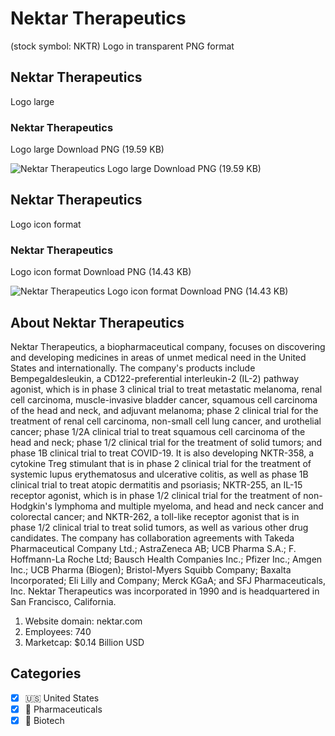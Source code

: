 # Nektar Therapeutics
 (stock symbol: NKTR) Logo in transparent PNG format

## Nektar Therapeutics
 Logo large

### Nektar Therapeutics
 Logo large Download PNG (19.59 KB)

![Nektar Therapeutics
 Logo large Download PNG (19.59 KB)](/img/orig/NKTR_BIG-6caaa4a0.png)

## Nektar Therapeutics
 Logo icon format

### Nektar Therapeutics
 Logo icon format Download PNG (14.43 KB)

![Nektar Therapeutics
 Logo icon format Download PNG (14.43 KB)](/img/orig/NKTR-fb94fa2a.png)

## About Nektar Therapeutics


Nektar Therapeutics, a biopharmaceutical company, focuses on discovering and developing medicines in areas of unmet medical need in the United States and internationally. The company's products include Bempegaldesleukin, a CD122-preferential interleukin-2 (IL-2) pathway agonist, which is in phase 3 clinical trial to treat metastatic melanoma, renal cell carcinoma, muscle-invasive bladder cancer, squamous cell carcinoma of the head and neck, and adjuvant melanoma; phase 2 clinical trial for the treatment of renal cell carcinoma, non-small cell lung cancer, and urothelial cancer; phase 1/2A clinical trial to treat squamous cell carcinoma of the head and neck; phase 1/2 clinical trial for the treatment of solid tumors; and phase 1B clinical trial to treat COVID-19. It is also developing NKTR-358, a cytokine Treg stimulant that is in phase 2 clinical trial for the treatment of systemic lupus erythematosus and ulcerative colitis, as well as phase 1B clinical trial to treat atopic dermatitis and psoriasis; NKTR-255, an IL-15 receptor agonist, which is in phase 1/2 clinical trial for the treatment of non-Hodgkin's lymphoma and multiple myeloma, and head and neck cancer and colorectal cancer; and NKTR-262, a toll-like receptor agonist that is in phase 1/2 clinical trial to treat solid tumors, as well as various other drug candidates. The company has collaboration agreements with Takeda Pharmaceutical Company Ltd.; AstraZeneca AB; UCB Pharma S.A.; F. Hoffmann-La Roche Ltd; Bausch Health Companies Inc.; Pfizer Inc.; Amgen Inc.; UCB Pharma (Biogen); Bristol-Myers Squibb Company; Baxalta Incorporated; Eli Lilly and Company; Merck KGaA; and SFJ Pharmaceuticals, Inc. Nektar Therapeutics was incorporated in 1990 and is headquartered in San Francisco, California.

1. Website domain: nektar.com
2. Employees: 740
3. Marketcap: $0.14 Billion USD


## Categories
- [x] 🇺🇸 United States
- [x] 💊 Pharmaceuticals
- [x] 🧬 Biotech
